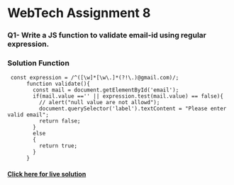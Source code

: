 # WebTech Assignment 8
### Q1- Write a JS function to validate email-id using regular expression.
### Solution Function 
```
 const expression = /^([\w]*[\w\.]*(?!\.)@gmail.com)/;
      function validate(){
        const mail = document.getElementById('email');
        if(mail.value =='' || expression.test(mail.value) == false){
          // alert("null value are not allowd");
          document.querySelector('label').textContent = "Please enter valid email";
          return false;
        }
        else
        {
          return true;
        }
      }
```
#### [Click here for live solution](https://sandesh-at-git.github.io/WebTech-Assn8-Que-1/)
